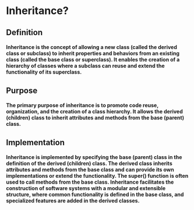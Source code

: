 # Inheritance?

## Definition

#### Inheritance is the concept of allowing a new class (called the derived class or subclass) to inherit properties and behaviors from an existing class (called the base class or superclass). It enables the creation of a hierarchy of classes where a subclass can reuse and extend the functionality of its superclass.

## Purpose

#### The primary purpose of inheritance is to promote code reuse, organization, and the creation of a class hierarchy. It allows the derived (children) class to inherit attributes and methods from the base (parent) class.

## Implementation

#### Inheritance is implemented by specifying the base (parent) class in the definition of the derived (children) class. The derived class inherits attributes and methods from the base class and can provide its own implementations or extend the functionality. The super() function is often used to call methods from the base class. Inheritance facilitates the construction of software systems with a modular and extensible structure, where common functionality is defined in the base class, and specialized features are added in the derived classes.
